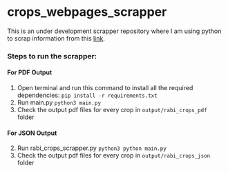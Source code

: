 # crops_webpages_scrapper
This is an under development scrapper repository where I am using python to scrap information from this [link](https://upagripardarshi.gov.in/StaticPages/RabhiCrop.aspx).

### Steps to run the scrapper:

#### For PDF Output
1. Open terminal and run this command to install all the required dependencies:
`pip install -r requirements.txt`
2. Run main.py
`python3 main.py`
3. Check the output pdf files for every crop in `output/rabi_crops_pdf` folder

#### For JSON Output
2. Run rabi_crops_scrapper.py
`python3 python main.py`
3. Check the output pdf files for every crop in `output/rabi_crops_json` folder
